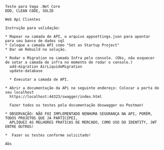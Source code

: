 	Teste para Vaga .Net Core
	DDD, CLEAN CODE, SOLID

	Web Api Clientes

	Instrução para validação:

	* Mapear na camada de API, o arquivo appsettings.json para apontar para seu banco de dados sql
	* Coloque a camada API como "Set as Startup Project" 
	* Dar um Rebuild na solução.
	
	* Rodar o Migration na camada Infra pelo console. (Obs, não esquecer de setar a camada de infra no momento de rodar o console.)
	  add-migration AirLiquideMigration
	  update-database
	  
	  * Executar a camada de API.
	    
	* Abrir a documentação da APi no seguinte endereço: Colocar a porta do seu localhost
	  https://localhost:44323/swagger/index.html 
	  
	  Fazer todos os testes pela documentação doswagger ou Postman!
	
	* OBSERVAÇÃO: NÃO FOI IMPLEMENTADO NENHUMA SEGURANÇA NA API, PORÉM, TODOS PROJETOS QUE JA PARTICIPEI, 
	  APLIQUEI AS MELHORES PRATICAS DE MERCADO, COMO USO DO IDENTITY, JWT ENTRE OUTROS!
	
	*  Fazer os testes conforme solicitado!
	
	Abs
	
	
